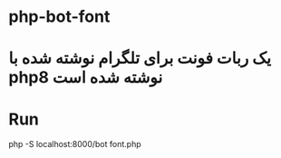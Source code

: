 # php-bot-font
# یک ربات فونت برای تلگرام نوشته شده با php8 نوشته شده است 
# Run
php -S localhost:8000/bot font.php
